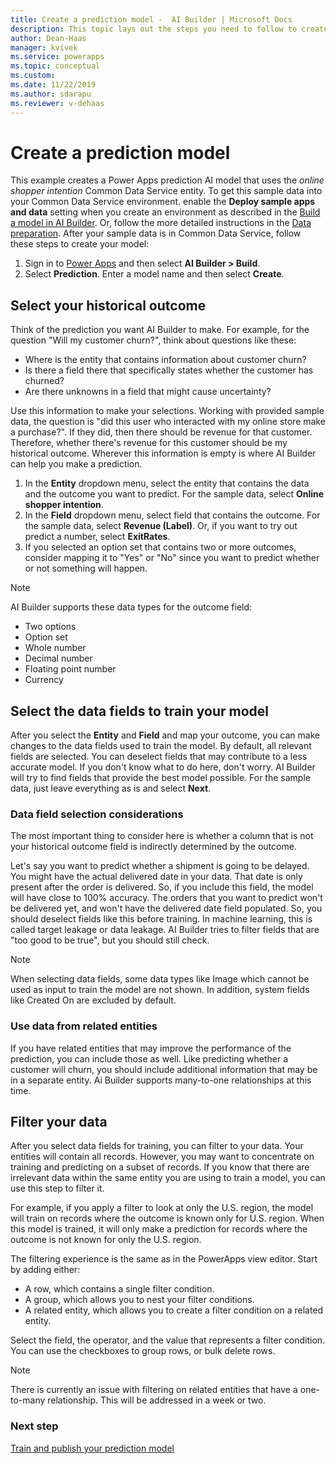 ```yaml
---
title: Create a prediction model -  AI Builder | Microsoft Docs
description: This topic lays out the steps you need to follow to create a prediction model in AI Builder. 
author: Dean-Haas
manager: kvivek
ms.service: powerapps
ms.topic: conceptual
ms.custom: 
ms.date: 11/22/2019
ms.author: sdarapu
ms.reviewer: v-dehaas
---
```


# Create a prediction model

This example creates a Power Apps prediction AI model that uses the *online shopper intention* Common Data Service entity.  To get this sample data into your Common Data Service environment. enable the **Deploy sample apps and data** setting when you create an environment as described in the [Build a model in AI Builder](build-model.md). Or, follow the more detailed instructions in the [Data preparation](prediction-data-prep.md). After your sample data is in Common Data Service, follow these steps to create your model:

1. Sign in to [Power Apps](https://make.powerapps.com) and then select **AI Builder > Build**.
2. Select **Prediction**. Enter a model name and then select **Create**.

## Select your historical outcome

Think of the prediction you want AI Builder to make. For example, for the question "Will my customer churn?", think about questions like these:

- Where is the entity that contains information about customer churn?
- Is there a field there that specifically states whether the customer has churned?
- Are there unknowns in a field that might cause uncertainty?

Use this information to make your selections. Working with provided sample data, the question is "did this user who interacted with my online store make a purchase?". If they did, then there should be revenue for that customer. Therefore, whether there's revenue for this customer should be my historical outcome. Wherever this information is empty is where AI Builder can help you make a prediction.

1. In the **Entity** dropdown menu, select the entity that contains the data and the outcome you want to predict. For the sample data, select **Online shopper intention**.
1. In the **Field** dropdown menu, select field that contains the outcome. For the sample data, select **Revenue (Label)**. Or, if you want to try out predict a number, select **ExitRates**.
1. If you selected an option set that contains two or more outcomes, consider mapping it to "Yes" or "No" since you want to predict whether or not something will happen.

> [!NOTE]
> AI Builder supports these data types for the outcome field:
>
> - Two options
> - Option set
> - Whole number
> - Decimal number
> - Floating point number
> - Currency

## Select the data fields to train your model

After you select the **Entity** and **Field** and map your outcome, you can make changes to the data fields used to train the model. By default, all relevant fields are selected. You can deselect fields that may contribute to a less accurate model. If you don't know what to do here, don't worry. AI Builder will try to find fields that provide the best model possible. For the sample data, just leave everything as is and select **Next**.

### Data field selection considerations

The most important thing to consider here is whether a column that is not your historical outcome field is indirectly determined by the outcome.

Let's say you want to predict whether a shipment is going to be delayed. You might have the actual delivered date in your data. That date is only present after the order is delivered. So, if you include this field, the model will have close to 100% accuracy. The orders that you want to predict won't be delivered yet, and won't have the delivered date field populated. So, you should deselect fields like this before training. In machine learning, this is called target leakage or data leakage. AI Builder tries to filter fields that are "too good to be true", but you should still check.

> [!NOTE]
> When selecting data fields, some data types like Image which cannot be used as input to train the model are not shown. In addition, system fields like Created On are excluded by default.

### Use data from related entities

If you have related entities that may improve the performance of the prediction, you can include those as well. Like predicting whether a customer will churn, you should include additional information that may be in a separate entity. Ai Builder supports many-to-one relationships at this time.

## Filter your data

After you select data fields for training, you can filter to your data. Your entities will contain all records. However, you may want to concentrate on training and predicting on a subset of records. If you know that there are irrelevant data within the same entity you are using to train a model, you can use this step to filter it.

For example, if you apply a filter to  look at only the U.S. region, the model will train on records where the outcome is known only for U.S. region. When this model is trained, it will only make a prediction for records where the outcome is not known for only the U.S. region.

The filtering experience is the same as in the PowerApps view editor. Start by adding either:

- A row, which contains a single filter condition.
- A group, which allows you to nest your filter conditions.
- A related entity, which allows you to create a filter condition on a related entity. 

Select the field, the operator, and the value that represents a filter condition. You can use the checkboxes to group rows, or bulk delete rows.

> [!NOTE]
> There is currently an issue with filtering on related entities that have a one-to-many relationship. This will be addressed in a week or two.

### Next step
[Train and publish your prediction model](prediction-train-model.md)<br/>
